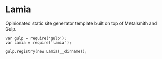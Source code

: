 # Lamia

Opinionated static site generator template built on top of Metalsmith and Gulp.

```
var gulp = require('gulp');
var Lamia = require('lamia');

gulp.registry(new Lamia(__dirname));
```
